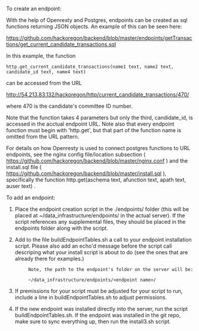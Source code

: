 To create an endpoint:

With the help of Openresty and Postgres, endpoints can be created as sql functions returning JSON objects. An example of this can be seen here:

https://github.com/hackoregon/backend/blob/master/endpoints/getTransactions/get_current_candidate_transactions.sql

In this example, the function

	http.get_current_candidate_transactions(name1 text, name2 text, candidate_id text, name4 text) 

can be accessed from the URL

http://54.213.83.132/hackoregon/http/current_candidate_transactions/470/

where 470 is the candidate's committee ID number. 

Note that the function takes 4 parameters but only the third, candidate_id, is accessed in the acctual endpoint URL. 
Note also that every endpoint function must begin with 'http.get', but that part of the function name is omitted from the URL pattern. 

For details on how Openresty is used to connect postgres functions to URL endpoints, see the nginx config file/location subsection ( https://github.com/hackoregon/backend/blob/master/nginx.conf ) and the install.sql file ( https://github.com/hackoregon/backend/blob/master/install.sql ), specifically the function http.get(aschema text, afunction text, apath text, auser text) . 



To add an endpoint:

1) Place the endpoint creation script in the ./endpoints/ folder (this will be placed at ~/data_infrastructure/endpoints/ in the actual server).
If the script references any supplemental files, they should be placed in the endpoints folder along with the script. 

			
2) Add to the file buildEndpointTables.sh a call to your endpoint installation script. Please also add an echo'd message before the script call descriping what your install script is about to do (see the ones that are already there for examples.) 

			Note, the path to the endpoint's folder on the server will be:
			
			~/data_infrastructure/endpoints/<endpoint name>/

3) If premissions for your script must be adjusted for your script to run, include a line in buildEndpointTables.sh to adjust permissions. 

4) If the new endpoint was installed directly into the server, run the script buildEndpointTables.sh. If the endpoint was installed in the git repo, make sure to sync everything up, then run the install3.sh script. 
